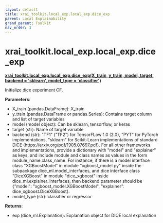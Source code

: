 ```yaml
---
layout: default
title: xrai_toolkit.local_exp.local_exp.dice_exp
parent: Local Explainability
grand_parent: Toolkit
nav_order: 1
---
```


# xrai_toolkit.local_exp.local_exp.dice_exp
**[xrai_toolkit.local_exp.local_exp.dice_exp(X_train, y_train, model, target, backend = 'sklearn', model_type = 'classifier')](https://github.com/gaberamolete/xrai_toolkit/blob/main/local_exp/local_exp.py)**


Initialize dice experiment CF.


**Parameters:**
- X_train (pandas.DataFrame): X_train
- y_train (pandas.DataFrame or pandas.Series): Contains target column and list of target variables
- model (model object): Can be sklearn, tensorflow, or keras
- target (str): Name of target variable
- backend (str): "TF1" ("TF2") for TensorFLow 1.0 (2.0), "PYT" for PyTorch implementations, "sklearn" for Scikit-Learn implementations of standard DiCE (https://arxiv.org/pdf/1905.07697.pdf). For all other frameworks and implementations, provide a dictionary with "model" and "explainer" as keys, and include module and class names as values in the form module_name.class_name. For instance, if there is a model interface class "XGBoostModel" in module "xgboost_model.py" inside the subpackage dice_ml.model_interfaces, and dice interface class "DiceXGBoost" in module "dice_xgboost" inside dice_ml.explainer_interfaces, then backend parameter should be {"model": "xgboost_model.XGBoostModel", "explainer": dice_xgboost.DiceXGBoost}.
- model_type (str): classifier or regressor

**Returns:**
- exp (dice_ml.Explanation): Explanation object for DICE local explanation
